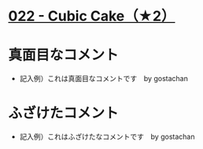 # [022 - Cubic Cake（★2） ](https://atcoder.jp/contests/typical90/tasks/typical90_v)


# 真面目なコメント
* 記入例）これは真面目なコメントです　by gostachan


# ふざけたコメント
* 記入例）これはふざけたなコメントです　by gostachan